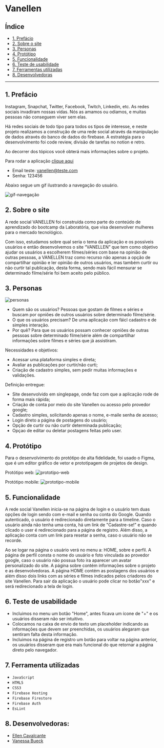 # Vanellen

## Índice

* [1. Prefácio](#1-prefácio)
* [2. Sobre o site](#2-sobre-o-site)
* [3. Personas](#3-personas)
* [4. Protótipo](#4-protótipo)
* [5. Funcionalidade](#6-funcionalidade)
* [6. Teste de usabilidade](#4-teste-de-usabilidade)
* [7. Ferramentas utilizadas](#7-ferramentas-utilizadas)
* [8. Desenvolvedoras](#8-desenvolvedoras)


***

## 1. Prefácio

Instagram, Snapchat, Twitter, Facebook, Twitch, Linkedin, etc. As redes sociais
invadiram nossas vidas. Nós as amamos ou odiamos, e muitas pessoas não conseguem
viver sem elas.

Há redes sociais de todo tipo para todos os tipos de interesse, e neste projeto realizamos a construção de uma rede social através da manipulação de dados através do banco de dados do firebase.
A estratégia para o desenvolvimento foi code review, divisão de tarefas no notion e retro.

Ao decorrer dos tópicos você obterá mais informações sobre o projeto.

Para rodar a aplicação [clique aqui](https://ellencavalcantebrito.github.io/SAP008-social-network/)
- Email teste: vanellen@teste.com
- Senha: 123456

Abaixo segue um gif ilustrando a navegação do usuário.

<img src="https://github.com/EllenCavalcanteBrito/SAP008-social-network/blob/Feature-Ellen/src/img/navegacao-vanellen.gif%20(1).gif" alt="gif-navegação">

## 2. Sobre o site

A rede social VANELLEN foi construída como parte do conteúdo de aprendizado do bootcamp da Laboratória, que visa desenvolver mulheres para o mercado tecnológico.

Com isso, estudamos sobre qual seria o tema da aplicação e os possíveis usuários e então desenvolvemos o site “VANELLEN” que tem como objetivo ajudar os usuários a escolherem filmes/séries com base na opinião de outras pessoas, a VANELLEN traz como recurso não apenas a opção de compartilhar opinião e ler opinião de outros usuários, mas também curtir ou não curtir tal publicação, desta forma, sendo mais fácil mensurar se determinado filme/série foi bem aceito pelo público.

## 3. Personas

<img src="https://github.com/EllenCavalcanteBrito/SAP008-social-network/blob/Feature-Ellen/src/img/Usu%C3%A1rios.png" alt="personas">

- Quem são os usuários? Pessoas que gostam de filmes e séries e buscam por opniões de outros usuários sobre determinado filme/série.
- O que os usuários precisam? De uma aplicação com fáicl cadastro e de simples interação.
- Por quê? Para que os usuários possam conhecer opniões de outras pessoas sobre determinado filme/série além de compartilhar informações sobre filmes e séries que já assistiram.

Necessidades e objetivos:

- Acessar uma plataforma simples e direta;
- Avaliar as publicações por curtir/não curti;
- Criação de cadastro simples, sem pedir muitas informações e validações.

Definição entregue:

- Site desenvolvido em singlepage, onde faz com que a aplicação rode de forma mais rápida;
- Criação de conta por meio do site Vanellen ou acesso pelo provedor google;
- Cadastro simples, solicitando apenas o nome, e-maile  senha de acesso;
- Login direto a página de postagens do usuário;
- Opção de curtir ou não curtir determinada publicação;
- Opçao de editar ou deletar postagens feitas pelo user.

## 4. Protótipo

Para o desenvolvimento do protótipo de alta fidelidade, foi usado o Figma, que é um editor gráfico de vetor e prototipagem de projetos de design.

Protótipo web:
<img src="https://github.com/EllenCavalcanteBrito/SAP008-social-network/blob/feature-Vanessa/src/img/prototipo-web.jpg" alt="prototipo-web">

Protótipo mobile:
<img src="https://github.com/EllenCavalcanteBrito/SAP008-social-network/blob/feature-Vanessa/src/img/prototipo-mobile.jpg" alt="prototipo-mobile">

## 5. Funcionalidade

A rede social Vanellen inicia-se na página de login e o usuário tem duas opções de login sendo com e-mail e senha ou conta do Google. Quando autenticado, o usuário é redirecionado diretamente para a timeline. 
Caso o usuário ainda não tenha uma conta, há um link de "Cadastre-se!" e quando clicado o user é redirecionado para a página de registro.
Além disso, a aplicação conta com um link para resetar a senha, caso o usuário não se recorde.

Ao se logar na página o usuário verá no menu a: HOME, sobre e perfil.
A página de perfil consta o nome do usuário e foto vinculada ao provedor google, caso o usuário não possua foto ira aparecer um avatar personalizado do site.
A página sobre contém informações sobre o projeto e as desenvolvedoras.
A página HOME contém as postagens dos usuários e além disso dois links com as séries e filmes indicados pelos criadores do site Vanellen.
Para sair da aplicação o usuário pode clicar no botão"xxx" e será redirecionado a tela de login.

## 6. Teste de usabilidade 

- Incluimos no menu um botão "Home", antes ficava um ícone de "+" e os usuários disseram não ser intuitivo.
- Colocamos na caixa de envio de texto um placeholder indicando as informações que devem ser preenchidas, os usuários alegaram que sentiram falta desta informação.
- Incluimos na página de registro um botão para voltar na página anterior, os usuários disseram que era mais funcional do que retornar a página direto pelo navegador.

## 7. Ferramenta utilizadas

- `JavaScript`
- `HTML5`
- `CSS3`
- `Firebase Hosting`
- `Firebase Firestore`
- `Firebase Auth`
- `EsLint`

## 8. Desenvolvedoras:

- [Ellen Cavalcante](https://www.linkedin.com/in/ellencavalcantebrito/) 
- [Vanessa Bueck](https://www.linkedin.com/in/vanessa-bueck/)
